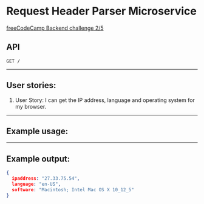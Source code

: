 # Request Header Parser Microservice

[freeCodeCamp Backend challenge 2/5](https://www.freecodecamp.com/challenges/request-header-parser-microservice)

## API

```
GET /
```


---
## User stories:

1. User Story: I can get the IP address, language and operating system for my browser.


----
## Example usage:


----
## Example output:

```json
{
  ipaddress: "27.33.75.54",
  language: "en-US",
  software: "Macintosh; Intel Mac OS X 10_12_5"
}
```
